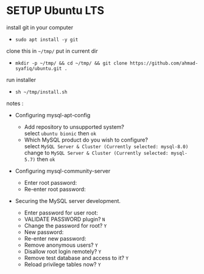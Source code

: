 # SETUP Ubuntu LTS

install git in your computer
* `sudo apt install -y git`

clone this in `~/tmp/` put in current dir
* `mkdir -p ~/tmp/ && cd ~/tmp/ && git clone https://github.com/ahmad-syafiq/ubuntu.git .`

run installer
* `sh ~/tmp/install.sh`

notes :
- Configuring mysql-apt-config
	- Add repository to unsupported system? <br />
		select `ubuntu bionic` then `ok`
	- Which MySQL product do you wish to configure? <br />
		select `MySQL Server & Cluster (Currently selected: mysql-8.0)` change to `MySQL Server & Cluster (Currently selected: mysql-5.7)` then `ok`

- Configuring mysql-community-server
	- Enter root password:
	- Re-enter root password:

- Securing the MySQL server development.
	- Enter password for user root:
	- VALIDATE PASSWORD plugin? `N`
	- Change the password for root? `Y`
	- New password:
	- Re-enter new password:
	- Remove anonymous users? `Y`
	- Disallow root login remotely? `Y`
	- Remove test database and access to it? `Y`
	- Reload privilege tables now? `Y`
